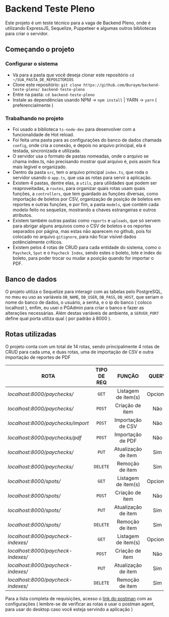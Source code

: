 # Backend Teste Pleno

Este projeto é um teste técnico para a vaga de Backend Pleno, onde é utilizando ExpressJS, Sequelize, Puppeteer e algumas outros bibliotecas para criar o servidor.

## Começando o projeto

### Configurar o sistema

- Vá para a pasta que você deseja clonar este repositório `cd ~/SUA_PASTA_DE_REPOSITORIOS`
- Clone este repositório: `git clone https://github.com/Buraym/backend-teste-pleno/ backend-teste-pleno`
- Entre na pasta: `cd backend-teste-pleno`
- Instale as dependências usando NPM -> `npm install` | YARN -> `yarn` ( preferencialmente )

### Trabalhando no projeto

- Foi usado a biblioteca `ts-node-dev` para desenvolver com a funcionalidade de Hot reload.
- Foi feita uma pasta para as configurações do banco de dados chamada `config`, onde cria a conexão, e depois no arquivo principal, ela é testada, sincronizada e utilizada.
- O servidor usa o formato de pastas nomeadas, onde o arquivo se chama index.ts, não precisando mostrar qual arquivo é, pois assim fica mais legível e organizado.
- Dentro da pasta `src`, tem o arquivo principal `index.ts`, que roda o servidor usando o `app.ts`, que usa as rotas para servir a aplicação.
- Existem 4 pastas, dentre elas, a `utils`, para utilidades que podem ser reaproveitadas, a `routes`, para organizar quais rotas usam quais funções, a `controllers`, que tem guardado as funções diversas, como importação de boletos por CSV, organização de posição de boletos em reportes e outras funções, e por fim, a pasta `models`, que contém cada modelo feito no sequelize, mostrando a chaves estrangeiras e outros atributos.
- Existem também outras pastas como `reports` e `uploads`, que só servem para abrigar alguns arquivos como o CSV de boletos e os reportes separados por página, mas estas não aparecem no github, pois foi colocado no arquivo `gitignore`, para não ficar visível dados potêncialmente críticos.
- Existem pelos 4 rotas de CRUD para cada entidade do sistema, como o `Paycheck`, `Spot` e o `Paycheck Index`, sendo estes o boleto, lote e index do boleto, para poder trocar ou mudar a posição quando for importar o PDF.

## Banco de dados

O projeto utiliza o Sequelize para interagir com as tabelas pelo PostgreSQL, no meu eu uso as variáveis `DB_NAME`, `DB_USER`, `DB_PASS`, `DB_HOST`, que seriam o nome do banco de dados, o usuário, a senha, e o ip do banco ( coloco localhost ), enfim, eu usei o PGAdmin para criar o banco e fazer as alterações necessárias. Além destas variáveis de ambiente, a `SERVER_PORT` define qual porta utiliza qual ( por padrão á 8000 ).

## Rotas utilizadas

O projeto conta com um total de 14 rotas, sendo principalmente 4 rotas de CRUD para cada uma, e duas rotas, uma de importação de CSV e outra importação de reportes de PDF

| ROTA                               | TIPO DE REQ |       FUNÇÃO        |  QUERY   | BODY |
| ---------------------------------- | :---------: | :-----------------: | :------: | :--: |
| _localhost:8000/paychecks/_        |    `GET`    | Listagem de item(s) | Opcional | Não  |
| _localhost:8000/paychecks/_        |   `POST`    |   Criação de item   |   Não    | Sim  |
| _localhost:8000/paychecks/import_  |   `POST`    |  Importação de CSV  |   Não    | Não  |
| _localhost:8000/paychecks/pdf_     |   `POST`    |  Importação de PDF  |   Não    | Não  |
| _localhost:8000/paychecks/_        |    `PUT`    | Atualização de item |   Sim    | Sim  |
| _localhost:8000/paychecks/_        |  `DELETE`   |   Remoção de item   |   Sim    | Não  |
| _localhost:8000/spots/_            |    `GET`    | Listagem de item(s) | Opcional | Não  |
| _localhost:8000/spots/_            |   `POST`    |   Criação de item   |   Não    | Sim  |
| _localhost:8000/spots/_            |    `PUT`    | Atualização de item |   Sim    | Sim  |
| _localhost:8000/spots/_            |  `DELETE`   |   Remoção de item   |   Sim    | Não  |
| _localhost:8000/paycheck-indexes/_ |    `GET`    | Listagem de item(s) | Opcional | Não  |
| _localhost:8000/paycheck-indexes/_ |   `POST`    |   Criação de item   |   Não    | Sim  |
| _localhost:8000/paycheck-indexes/_ |    `PUT`    | Atualização de item |   Sim    | Sim  |
| _localhost:8000/paycheck-indexes/_ |  `DELETE`   |   Remoção de item   |   Sim    | Não  |

Para a lista completa de requisições, acesso o [link do postman](https://www.postman.com/descent-module-meteorologist-58752338/backend-teste-pleno-requests-api/) com as configurações ( lembre-se de verificar as rotas e usar o postman agent, para usar do desktop caso você esteja servindo a aplicação )
